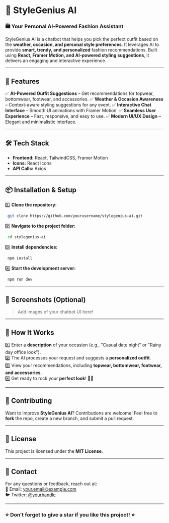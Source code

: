 # 👗 StyleGenius AI

### 🛍️ Your Personal AI-Powered Fashion Assistant

StyleGenius AI is a chatbot that helps you pick the perfect outfit based on the **weather, occasion, and personal style preferences**. It leverages AI to provide **smart, trendy, and personalized** fashion recommendations. Built using **React, Framer Motion, and AI-powered styling suggestions**, it delivers an engaging and interactive experience.

---

## 🚀 Features

✅ **AI-Powered Outfit Suggestions** – Get recommendations for topwear, bottomwear, footwear, and accessories.
✅ **Weather & Occasion Awareness** – Context-aware styling suggestions for any event.
✅ **Interactive Chat Interface** – Smooth UI animations with Framer Motion.
✅ **Seamless User Experience** – Fast, responsive, and easy to use.
✅ **Modern UI/UX Design** – Elegant and minimalistic interface.

---

## 🛠️ Tech Stack

- **Frontend:** React, TailwindCSS, Framer Motion
- **Icons:** React Icons
- **API Calls:** Axios

---

## 📦 Installation & Setup

1️⃣ **Clone the repository:**  
```bash
 git clone https://github.com/yourusername/stylegenius-ai.git
```

2️⃣ **Navigate to the project folder:**  
```bash
 cd stylegenius-ai
```

3️⃣ **Install dependencies:**  
```bash
 npm install
```

4️⃣ **Start the development server:**  
```bash
 npm run dev
```

---

## 📸 Screenshots (Optional)
> Add images of your chatbot UI here!

---

## 🌟 How It Works

1️⃣ Enter a **description** of your occasion (e.g., "Casual date night" or "Rainy day office look").  
2️⃣ The AI processes your request and suggests a **personalized outfit**.  
3️⃣ View your recommendations, including **topwear, bottomwear, footwear, and accessories**.  
4️⃣ Get ready to rock your **perfect look**! 👗✨

---

## 🤝 Contributing

Want to improve **StyleGenius AI**? Contributions are welcome! Feel free to **fork** the repo, create a new branch, and submit a pull request.  

---

## 📜 License
This project is licensed under the **MIT License**.

---

## 💬 Contact
For any questions or feedback, reach out at:  
📧 Email: your.email@example.com  
🐦 Twitter: [@yourhandle](https://twitter.com/yourhandle)  

---

### ⭐ Don't forget to give a star if you like this project! ⭐

